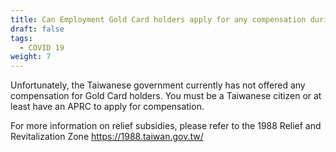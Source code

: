 ```yaml
---
title: Can Employment Gold Card holders apply for any compensation during pandemic?
draft: false
tags:
  - COVID 19
weight: 7
---
```

Unfortunately, the Taiwanese government currently has not offered any compensation for Gold Card holders. You must be a Taiwanese citizen or at least have an APRC to apply for compensation.

For more information on relief subsidies, please refer to the 1988 Relief and Revitalization Zone <https://1988.taiwan.gov.tw/>